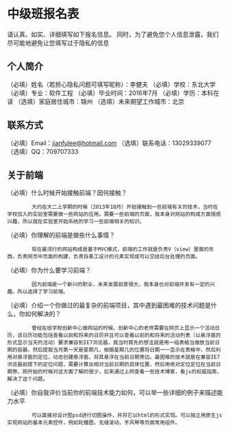 # 中级班报名表

请认真、如实、详细填写如下报名信息。
同时，为了避免您个人信息泄露，我们尽可能地避免让您填写过于隐私的信息

## 个人简介

（必填）姓名（若担心隐私问题可填写昵称）：李健夫
（必填）学校：东北大学
（必填）专业：软件工程
（必填）毕业时间：2016年7月
（必填）学历：本科在读
（选填）家庭居住城市：锦州
（选填）未来期望工作城市：北京

## 联系方式

（必填）Email：jianfulee@hotmail.com
（选填）联系电话：13029339077
（选填）QQ：709707333

## 关于前端

（必填）什么时候开始接触前端？因何接触？

			大约在大二上学期的时候（2013年10月）开始接触到一些前端有关的技术，当时在学校加入的实验室需要做一些网站的应用，需要一些前端的页面，我本身对网站的构成方面很感兴趣，所以就在实验室开始系统的学习一些前端相关的知识。

（必填）你理解的前端是做些什么事情？
		
			现在最流行的网站构成是基于MVC模式，前端的工作就是负责V（view）里面的东西，负责网页中页面的构建，负责将美工设计的元素实现成可以交给后台处理的页面。

（必填）你为什么要学习前端？

			因为前端是一个新兴的职业，未来发展前景很大，我本身也对前端开发有一定的兴趣。所以选择了学习前端。

（必填）介绍一个你做过的最复杂的前端项目，其中遇到最困难的技术问题是什么，你如何解决的？

			曾经在给学校创新中心做网站的时候，创新中心的老师需要在网页上显示一个活动日历，该日历功能包括查看以前和将来的日历并且可以查看以前的和将来的活动列表（以悬浮窗的形式显示当天的活动）要求兼容到IE7浏览器，我当时首先的想法就是用一组表格当做放当前日期的容器，然后提取当月第一天是星期几，根据星期几的位置将日期一一显示在表格中，然后利用对悬浮窗的定位，动态创建悬浮窗，将其悬浮在当前日期旁边。最困难的技术就是在兼容IE7浏览器前提下的定位问题，需要计算出相对当前日期的具体位置，然后用绝对定位定位在当前日期旁。刚开始的时候对这方面了解的很少，后来通过上网查看一些技术博客，看js的权威指南，解决了这个问题。

（必填）你自我评价当前你的前端技术能力如何，可以举一些详细的例子来描述能力水平
	
			可以直接对设计图psd进行切图操作，并将它以html的形式实现。可以独立用原生js实现网站的基本元素控件，例如轮播图，无缝滚动，手风琴等页面常用组件。
